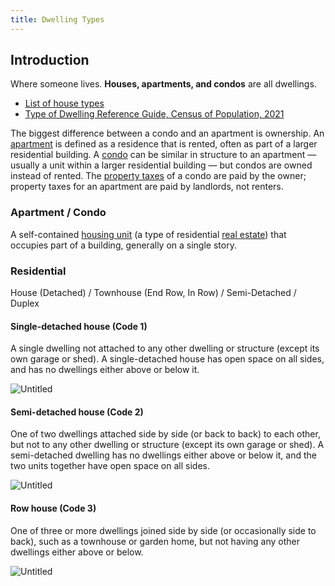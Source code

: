 ```yaml
---
title: Dwelling Types
---
```


## Introduction

Where someone lives. **Houses, apartments, and condos** are all dwellings.

- [List of house types](https://en.wikipedia.org/wiki/List_of_house_types)
- [Type of Dwelling Reference Guide, Census of Population, 2021](https://www12.statcan.gc.ca/census-recensement/2021/ref/98-500/001/98-500-x2021001-eng.cfm)

The biggest difference between a condo and an apartment is ownership.
An [apartment](https://www.bankrate.com/real-estate/what-is-an-apartment/)
is defined as a residence that is rented, often as part of a larger residential building.
A [condo](https://www.bankrate.com/real-estate/what-is-a-condo/) can be similar in structure
to an apartment — usually a unit within a larger residential building — but condos are owned instead of rented.
The [property taxes](https://www.bankrate.com/real-estate/property-taxes/)
of a condo are paid by the owner; property taxes for an apartment are paid by landlords, not renters.

### Apartment / Condo

A self-contained [housing unit](https://en.wikipedia.org/wiki/Housing_unit)
(a type of residential [real estate](https://en.wikipedia.org/wiki/Real_estate))
that occupies part of a building, generally on a single story.

### Residential

House (Detached) / Townhouse (End Row, In Row) / Semi-Detached / Duplex

#### Single-detached house (Code 1)

A single dwelling not attached to any other dwelling or structure (except its own garage or shed). A single-detached house has open space on all sides, and has no dwellings either above or below it.

![Untitled](.//Untitled.png)

#### Semi-detached house (Code 2)

One of two dwellings attached side by side (or back to back) to each other, but not to any other dwelling or structure (except its own garage or shed). A semi-detached dwelling has no dwellings either above or below it, and the two units together have open space on all sides.

![Untitled](Carpet/Untitled%201.png)

#### Row house (Code 3)

One of three or more dwellings joined side by side (or occasionally side to back),
such as a townhouse or garden home, but not having any other dwellings either above or below.

![Untitled](Carpet/Untitled%202.png)
